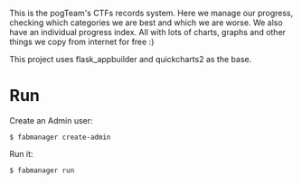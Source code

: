 This is the pogTeam's CTFs records system. Here we manage our progress, checking which categories we are best and which we are worse. We also have an individual progress index. All with lots of charts, graphs and other things we copy from internet for free :)

This project uses flask_appbuilder and quickcharts2 as the base.

# Run

Create an Admin user:

    $ fabmanager create-admin

Run it:

    $ fabmanager run
